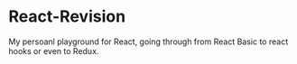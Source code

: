 # React-Revision

My persoanl playground for React, going through from React Basic to react hooks or even to Redux.
